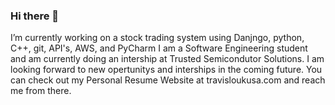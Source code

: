 ### Hi there 👋

 I’m currently working on a stock trading system using Danjngo, python, C++, git, API's, AWS, and PyCharm
 I am a Software Engineering student and am currently doing an intership at Trusted Semicondutor Solutions. I am looking forward to new opertunitys and interships in the coming future. You can check out my Personal Resume Website at travisloukusa.com and reach me from there.
<!--
**Travisloukusa/Travisloukusa** is a ✨ _special_ ✨ repository because its `README.md` (this file) appears on your GitHub profile.

Here are some ideas to get you started:

- 🌱 I’m currently learning ...
- 👯 I’m looking to collaborate on ...
- 🤔 I’m looking for help with ...
- 💬 Ask me about ...
- 📫 How to reach me: ...
- 😄 Pronouns: ...
- ⚡ Fun fact: ...
-->

